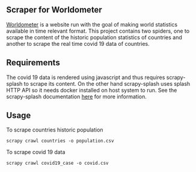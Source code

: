 ## Scraper for Worldometer
[Worldometer](https://www.worldometers.info/about/) is a website run with the goal of making world statistics available in time relevant format. 
This project contains two spiders, one  to scrape the content of the historic population statistics of countries and another to scrape the real time covid 19 data of countries.

## Requirements
The covid 19 data is rendered using javascript and thus requires scrapy-splash to scrape its content. On the other hand scrapy-splash uses splash HTTP API so it needs docker installed on host system to run.
See the scrapy-splash documentation [here](https://github.com/scrapy-plugins/scrapy-splash)  for more information.

## Usage
To scrape countries historic population
```
scrapy crawl countries -o population.csv
```

To scrape covid 19 data
```
scrapy crawl covid19_case -o covid.csv
```


